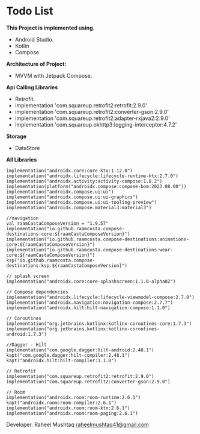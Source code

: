 # Todo List

**This Project is implemented using.**
* Android Studio.
* Kotlin
* Compose

**Architecture of Project:**
* MVVM with Jetpack Compose.

**Api Calling Libraries**

* Retrofit.
* implementation 'com.squareup.retrofit2:retrofit:2.9.0'
* implementation 'com.squareup.retrofit2:converter-gson:2.9.0'
* implementation 'com.squareup.retrofit2:adapter-rxjava2:2.9.0'
* implementation 'com.squareup.okhttp3:logging-interceptor:4.7.2'

**Storage**

* DataStore


**All Libraries**

    implementation("androidx.core:core-ktx:1.12.0")
    implementation("androidx.lifecycle:lifecycle-runtime-ktx:2.7.0")
    implementation("androidx.activity:activity-compose:1.8.2")
    implementation(platform("androidx.compose:compose-bom:2023.08.00"))
    implementation("androidx.compose.ui:ui")
    implementation("androidx.compose.ui:ui-graphics")
    implementation("androidx.compose.ui:ui-tooling-preview")
    implementation("androidx.compose.material3:material3")

    //navigation
    val raamCastaComposeVersion = "1.9.57"
    implementation("io.github.raamcosta.compose-destinations:core:${raamCastaComposeVersion}")
    implementation("io.github.raamcosta.compose-destinations:animations-core:${raamCastaComposeVersion}")
    implementation("io.github.raamcosta.compose-destinations:wear-core:${raamCastaComposeVersion}")
    ksp("io.github.raamcosta.compose-destinations:ksp:${raamCastaComposeVersion}")

    // splash screen
    implementation("androidx.core:core-splashscreen:1.1.0-alpha02")

    // Compose dependencies
    implementation("androidx.lifecycle:lifecycle-viewmodel-compose:2.7.0")
    implementation("androidx.navigation:navigation-compose:2.7.7")
    implementation("androidx.hilt:hilt-navigation-compose:1.1.0")

    // Coroutines
    implementation("org.jetbrains.kotlinx:kotlinx-coroutines-core:1.7.3")
    implementation("org.jetbrains.kotlinx:kotlinx-coroutines-android:1.7.3")

    //Dagger - Hilt
    implementation("com.google.dagger:hilt-android:2.48.1")
    kapt("com.google.dagger:hilt-compiler:2.48.1")
    kapt("androidx.hilt:hilt-compiler:1.1.0")

    // Retrofit
    implementation("com.squareup.retrofit2:retrofit:2.9.0")
    implementation("com.squareup.retrofit2:converter-gson:2.9.0")
    
    // Room
    implementation("androidx.room:room-runtime:2.6.1")
    kapt("androidx.room:room-compiler:2.6.1")
    implementation("androidx.room:room-ktx:2.6.1")
    implementation("androidx.room:room-paging:2.6.1")


Developer.
Raheel Mushtaq raheelmushtaq41@gmail.com
